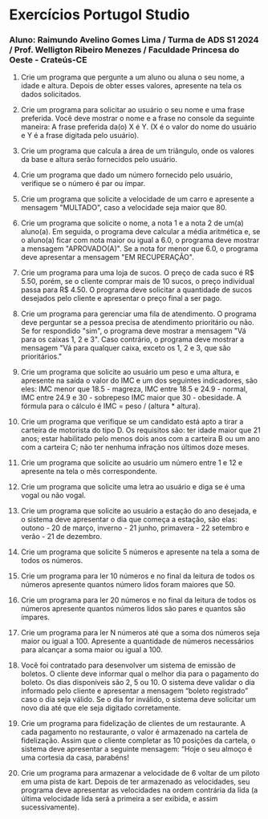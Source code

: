 <h1>Exercícios Portugol Studio</h1>

<h3>Aluno: Raimundo Avelino Gomes Lima / Turma de ADS S1 2024 / Prof. Welligton Ribeiro Menezes / Faculdade Princesa do Oeste - Crateús-CE</h3>

1. Crie um programa que pergunte a um aluno ou aluna o seu nome, a idade e altura. Depois de obter esses valores, apresente na tela os dados solicitados.

2. Crie um programa para solicitar ao usuário o seu nome e uma frase preferida. Você deve mostrar o nome e a frase no console da seguinte maneira: A frase preferida da(o) X é Y. (X é o valor do nome do usuário e Y é a frase digitada pelo usuário).

3. Crie um programa que calcula a área de um triângulo, onde os valores da base e altura serão fornecidos pelo usuário.

4. Crie um programa que dado um número fornecido pelo usuário, verifique se o número é par ou ímpar.

5. Crie um programa que solicite a velocidade de um carro e apresente a mensagem "MULTADO", caso a velocidade seja maior que 80.

6. Crie um programa que solicite o nome, a nota 1 e a nota 2 de um(a) aluno(a). Em seguida, o programa deve calcular a média aritmética e, se o aluno(a) ficar com nota maior ou igual a 6.0, o programa deve mostrar a mensagem "APROVADO(A)". Se a nota for menor que 6.0, o programa deve apresentar a mensagem "EM RECUPERAÇÃO".

7. Crie um programa para uma loja de sucos. O preço de cada suco é R$ 5.50, porém, se o cliente comprar mais de 10 sucos, o preço individual passa para R$ 4.50. O programa deve solicitar a quantidade de sucos desejados pelo cliente e apresentar o preço final a ser pago.

8. Crie um programa para gerenciar uma fila de atendimento. O programa deve perguntar se a pessoa precisa de atendimento prioritário ou não. Se for respondido "sim", o programa deve mostrar a mensagem "Vá para os caixas 1, 2 e 3". Caso contrário, o programa deve mostrar a mensagem "Vá para qualquer caixa, exceto os 1, 2 e 3, que são prioritários."

9. Crie um programa que solicite ao usuário um peso e uma altura, e apresente na saída o valor do IMC e um dos seguintes indicadores, são eles: 
IMC menor que 18.5 - magreza, 
IMC entre 18.5 e 24.9 - normal, 
IMC entre 24.9 e 30 - sobrepeso
IMC maior que 30 - obesidade. 
A fórmula para o cálculo é IMC = peso / (altura * altura).

10. Crie um programa que verifique se um candidato está apto a tirar a carteira de motorista do tipo D. Os requisitos são: ter idade maior que 21 anos; estar habilitado pelo menos dois anos com a carteira B ou um ano com a carteira C; não ter nenhuma infração nos últimos doze meses.

11. Crie um programa que solicite ao usuário um número entre 1 e 12 e apresente na tela o mês correspondente.

12. Crie um programa que solicite uma letra ao usuário e diga se é uma vogal ou não vogal.

13. Crie um programa que solicite ao usuário a estação do ano desejada, e o sistema deve apresentar o dia que começa a estação, são elas: outono - 20 de março, inverno - 21 junho, primavera - 22 setembro e verão - 21 de dezembro.

14. Crie um programa que solicite 5 números e apresente na tela a soma de todos os números.

15. Crie um programa para ler 10 números e no final da leitura de todos os números apresente quantos número lidos foram maiores que 50.

16. Crie um programa para ler 20 números e no final da leitura de todos os números apresente quantos números lidos são pares e quantos são ímpares.

17. Crie um programa para ler N números até que a soma dos números seja maior ou igual a 100. Apresente a quantidade de números necessários para alcançar a soma maior ou igual a 100.

18. Você foi contratado para desenvolver um sistema de emissão de boletos. O cliente deve informar qual o melhor dia para o pagamento do boleto. Os dias disponíveis são 2, 5 ou 10. O sistema deve validar o dia informado pelo cliente e apresentar a mensagem “boleto registrado” caso o dia seja válido. Se o dia for inválido, o sistema deve solicitar um novo dia até que ele seja digitado corretamente.

19. Crie um programa para fidelização de clientes de um restaurante. A cada pagamento no restaurante, o valor é armazenado na cartela de fidelização. Assim que o cliente completar as 10 posições da cartela, o sistema deve apresentar a seguinte mensagem: “Hoje o seu almoço é uma cortesia da casa, parabéns!

20. Crie um programa para armazenar a velocidade de 6 voltar de um piloto em uma pista de kart. Depois de ter armazenado as velocidades, seu programa deve apresentar as velocidades na ordem contrária da lida (a última velocidade lida será a primeira a ser exibida, e assim sucessivamente).
